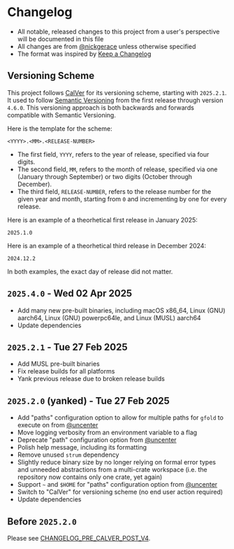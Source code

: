 # Changelog

- All notable, released changes to this project from a user's perspective will be documented in this file
- All changes are from [@nickgerace](https://github.com/nickgerace) unless otherwise specified
- The format was inspired by [Keep a Changelog](https://keepachangelog.com/en/1.0.0/)

## Versioning Scheme

This project follows [CalVer](https://calver.org/) for its versioning scheme, starting with `2025.2.1`.
It used to follow [Semantic Versioning](https://semver.org/spec/v2.0.0.html) from the first release through version `4.6.0`.
This versioning approach is both backwards and forwards compatible with Semantic Versioning.

Here is the template for the scheme:

```
<YYYY>.<MM>.<RELEASE-NUMBER>
```

- The first field, `YYYY`, refers to the year of release, specified via four digits.
- The second field, `MM`, refers to the month of release, specified via one (January through September) or two digits (October through December).
- The third field, `RELEASE-NUMBER`, refers to the release number for the given year and month, starting from `0` and incrementing by one for every release.

Here is an example of a theorhetical first release in January 2025:

```
2025.1.0
```

Here is an example of a theorhetical third release in December 2024:

```
2024.12.2
```

In both examples, the exact day of release did not matter.

## `2025.4.0` - Wed 02 Apr 2025

- Add many new pre-built binaries, including macOS x86_64, Linux (GNU) aarch64, Linux (GNU) powerpc64le, and Linux (MUSL) aarch64
- Update dependencies

## `2025.2.1` - Tue 27 Feb 2025

- Add MUSL pre-built binaries
- Fix release builds for all platforms
- Yank previous release due to broken release builds

## `2025.2.0` (yanked) - Tue 27 Feb 2025

- Add "paths" configuration option to allow for multiple paths for `gfold` to execute on from [@uncenter](https://github.com/uncenter)
- Move logging verbosity from an environment variable to a flag
- Deprecate "path" configuration option from [@uncenter](https://github.com/uncenter)
- Polish help message, including its formatting
- Remove unused `strum` dependency
- Slightly reduce binary size by no longer relying on formal error types and unneeded abstractions from a multi-crate workspace (i.e. the repository now contains only one crate, yet again)
- Support `~` and `$HOME` for "paths" configuration option from [@uncenter](https://github.com/uncenter)
- Switch to "CalVer" for versioning scheme (no end user action required)
- Update dependencies

## Before `2025.2.0`

Please see [CHANGELOG_PRE_CALVER_POST_V4](./docs/CHANGELOG_PRE_CALVER_POST_V4.md).

